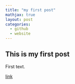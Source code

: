 ```yaml
---
title: "my first post"
mathjax: true
layout: post
categories: 
  - github
  - website
---
```


## This is my first post

First text.

[link](https://github.com/MTueting)
